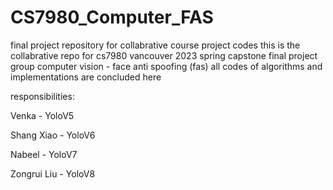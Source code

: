# CS7980_Computer_FAS
final project repository for collabrative course project codes
this is the collabrative repo for cs7980 vancouver 2023 spring capstone final project group computer vision - face anti spoofing (fas)
all codes of algorithms and implementations are concluded here

responsibilities:

Venka - YoloV5

Shang Xiao  - YoloV6

Nabeel - YoloV7

Zongrui Liu - YoloV8
